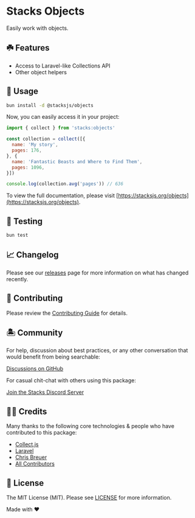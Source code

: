 # Stacks Objects

Easily work with objects.

## ☘️ Features

- Access to Laravel-like Collections API
- Other object helpers

## 🤖 Usage

```bash
bun install -d @stacksjs/objects
```

Now, you can easily access it in your project:

```js
import { collect } from 'stacks:objects'

const collection = collect([{
  name: 'My story',
  pages: 176,
}, {
  name: 'Fantastic Beasts and Where to Find Them',
  pages: 1096,
}])

console.log(collection.avg('pages')) // 636
```

To view the full documentation, please visit [https://stacksjs.org/objects](https://stacksjs.org/objects).

## 🧪 Testing

```bash
bun test
```

## 📈 Changelog

Please see our [releases](https://github.com/stacksjs/stacks/releases) page for more information on what has changed recently.

## 🚜 Contributing

Please review the [Contributing Guide](https://github.com/stacksjs/contributing) for details.

## 🏝 Community

For help, discussion about best practices, or any other conversation that would benefit from being searchable:

[Discussions on GitHub](https://github.com/stacksjs/stacks/discussions)

For casual chit-chat with others using this package:

[Join the Stacks Discord Server](https://discord.gg/stacksjs)

## 🙏🏼 Credits

Many thanks to the following core technologies & people who have contributed to this package:

- [Collect.js](https://github.com/ecrmnn/collect.js)
- [Laravel](https://laravel.com/)
- [Chris Breuer](https://github.com/chrisbbreuer)
- [All Contributors](../../contributors)

## 📄 License

The MIT License (MIT). Please see [LICENSE](https://github.com/stacksjs/stacks/tree/main/LICENSE.md) for more information.

Made with ❤️
